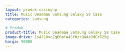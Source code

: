 ```yaml
---
layout: produk-casinghp
title: Music Deadmau Samsung Galaxy S9 Case
categories: samsung

# Produk
product-title: Music Deadmau Samsung Galaxy S9 Case
image-drive: 1s4J10voZqE0mYW4Sf0zrQ4AaDdCXR25g
harga: 90000
---
```

